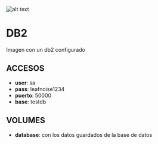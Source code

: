 ![alt text](https://electric-cloud.com/wp-content/uploads/IBM-DB2-plugin-electricflow-devops-platform.png)

# DB2

Imagen con un db2 configurado

## ACCESOS

* **user**: sa
* **pass**: leafnoise1234
* **puerto**: 50000
* **base**: testdb

## VOLUMES

* **database**: con los datos guardados de la base de datos